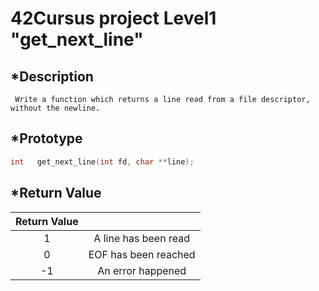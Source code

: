 # 42Cursus project Level1 "get_next_line"

## *Description

     Write a function which returns a line read from a file descriptor, without the newline.

## *Prototype

```c
int   get_next_line(int fd, char **line);
```

## *Return Value
|  Return Value  | |
|:----:|:----:|
| 1 | A line has been read |
| 0 | EOF has been reached |
|-1 | An error happened    |
